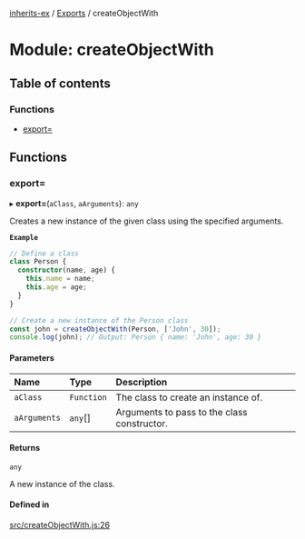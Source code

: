 [inherits-ex](../README.md) / [Exports](../modules.md) / createObjectWith

# Module: createObjectWith

## Table of contents

### Functions

- [export&#x3D;](createObjectWith.md#export&#x3D;)

## Functions

### export&#x3D;

▸ **export=**(`aClass`, `aArguments`): `any`

Creates a new instance of the given class using the specified arguments.

**`Example`**

```ts
// Define a class
class Person {
  constructor(name, age) {
    this.name = name;
    this.age = age;
  }
}

// Create a new instance of the Person class
const john = createObjectWith(Person, ['John', 30]);
console.log(john); // Output: Person { name: 'John', age: 30 }
```

#### Parameters

| Name | Type | Description |
| :------ | :------ | :------ |
| `aClass` | `Function` | The class to create an instance of. |
| `aArguments` | `any`[] | Arguments to pass to the class constructor. |

#### Returns

`any`

A new instance of the class.

#### Defined in

[src/createObjectWith.js:26](https://github.com/snowyu/inherits-ex.js/blob/5942071/src/createObjectWith.js#L26)
